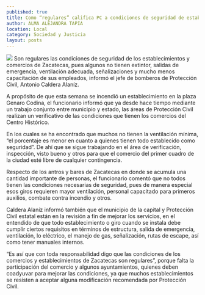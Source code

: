 ```yaml
---
published: true
title: Como “regulares” califica PC a condiciones de seguridad de establecimientos en el estado
author: ALMA ALEJANDRA TAPIA
location: Local
category: Sociedad y Justicia
layout: posts
---
```


![](http://i.imgur.com/NLxTc8im.jpg)
Son regulares las condiciones de seguridad de los establecimientos y comercios de Zacatecas, pues algunos no tienen extintor, salidas de emergencia, ventilación adecuada, señalizaciones y mucho menos capacitación de sus empleados, informó el jefe de bomberos de Protección Civil, Antonio Caldera Alaníz.

A propósito de que esta semana se incendió un establecimiento en la plaza Genaro Codina, el funcionario informó que ya desde hace tiempo mediante un trabajo conjunto entre municipio y estado, las áreas de Protección Civil realizan un verificativo de las condiciones que tienen los comercios del Centro Histórico.

En los cuales se ha encontrado que muchos no tienen la ventilación mínima, “el porcentaje es menor en cuanto a quienes tienen todo establecido como seguridad”. De ahí que se sigue trabajando en el área de verificación, inspección, visto bueno y otros para que el comercio del primer cuadro de la ciudad esté libre de cualquier contingencia. 

Respecto de los antros y bares de Zacatecas en donde se acumula una cantidad importante de personas, el funcionario comentó que no todos tienen las condiciones necesarias de seguridad, pues de manera especial esos giros requieren mayor ventilación, personal capacitado para primeros auxilios, combate contra incendio y otros.

Caldera Alaníz informó también que el municipio de la capital y Protección Civil estatal están en la revisión a fin de mejorar los servicios, en el entendido de que todo establecimiento o giro cuando se instala debe cumplir ciertos requisitos en términos de estructura, salida de emergencia, ventilación, lo eléctrico, el manejo de gas, señalización, rutas de escape, así como tener manuales internos. 

“Es así que con toda responsabilidad digo que las condiciones de los comercios y establecimientos de Zacatecas son regulares”, porque falta la participación del comercio y algunos ayuntamientos, quienes deben coadyuvar para mejorar las condiciones, ya que muchos establecimientos se resisten a aceptar alguna modificación recomendada por Protección Civil.
